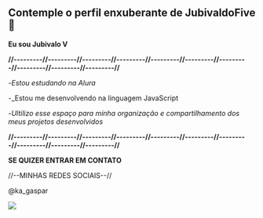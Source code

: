 ## Contemple o  perfil enxuberante de JubivaldoFive🐥

**Eu sou Jubivalo V**

**//---------//---------//---------//---------//---------//---------//---------//---------//---------//---------//**

-_Estou estudando na Alura_

-_Estou me desenvolvendo na linguagem JavaScript

-_Ultilizo esse espaço para minha organização e compartilhamento dos meus projetos desenvolvidos_

**//---------//---------//---------//---------//---------//---------//---------//---------//---------//---------//**


**SE QUIZER ENTRAR EM CONTATO**

//--MINHAS REDES SOCIAIS--//

@ka_gaspar

![](https://media1.tenor.com/m/93ozYQrYcFEAAAAC/toni-chopper-chopper.gif)
